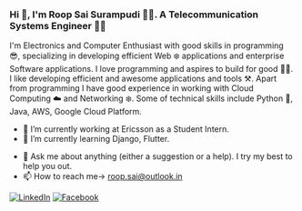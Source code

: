 ### Hi 👋, I'm <span color="green">Roop Sai Surampudi</span> :man_technologist:. A Telecommunication Systems Engineer :man_student:

I'm Electronics and Computer Enthusiast with good skills in programming :sunglasses:, specializing in developing efficient Web :snowflake: applications and enterprise Software applications. I love programming and aspires to build for good :running_man:. I like developing efficient and awesome applications and tools ⚒️. 
Apart from programming I have good experience in working with Cloud Computing :cloud: and Networking :snowflake:. 
Some of technical skills include Python :snake:, Java, AWS, Google Cloud Platform.

- 🔭 I’m currently working at Ericsson as a Student Intern.
- 🌱 I’m currently learning Django, Flutter.
<!-- - 👯 I’m looking to collaborate on 
     - 🤔 I’m looking for help with 
     - 😄 Pronouns: ...
     - ⚡ Fun fact: 
-->
- 💬 Ask me about anything (either a suggestion or a help). I try my best to help you out.
- 📫 How to reach me-> [roop.sai@outlook.in](mailto:roop.sai@outlook.in)

[![LinkedIn](https://img.shields.io/badge/LinkedIn-blue.svg?style=for-the-badge&logo=linkedin)](https://www.linkedin.com/in/roopsai/)
[![Facebook](https://img.shields.io/badge/facebook-blue.svg?style=for-the-badge&logo=facebook&logoColor=white)](https://www.facebook.com/roopsai.surampudi.1)

